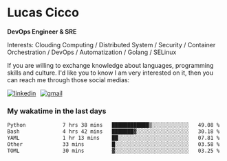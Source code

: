 # Lucas Cicco

**DevOps Engineer & SRE**

Interests: Clouding Computing / Distributed System / Security / Container Orchestration / DevOps / Automatization / Golang / SELinux

If you are willing to exchange knowledge about languages, programming skills and culture. I'd like you to know I am very interested on it, then you can reach me through those social medias:

<div style="display: flex; align-items: center; gap: 10px;">
  <a href="https://www.linkedin.com/in/lucas-vitor-de-cicco" target="_blank">
    <img
      src="https://img.shields.io/badge/-LinkedIn-%230077B5?style=for-the-badge&logo=linkedin&logoColor=white"
      alt="linkedin"
      target="_blank" 
    />
  </a>
  <a href="mailto:lucasvitorx1@gmail.com">
      <img
        src="https://img.shields.io/badge/-Gmail-%23333?style=for-the-badge&logo=gmail&logoColor=white"
        alt="gmail"
        target="_blank"
      />
  </a>
</div>

### My wakatime in the last days

<!--START_SECTION:waka-->

```txt
Python            7 hrs 38 mins   ████████████▒░░░░░░░░░░░░   49.08 %
Bash              4 hrs 42 mins   ███████▓░░░░░░░░░░░░░░░░░   30.18 %
YAML              1 hr 13 mins    ██░░░░░░░░░░░░░░░░░░░░░░░   07.81 %
Other             33 mins         █░░░░░░░░░░░░░░░░░░░░░░░░   03.58 %
TOML              30 mins         ▓░░░░░░░░░░░░░░░░░░░░░░░░   03.25 %
```

<!--END_SECTION:waka-->
